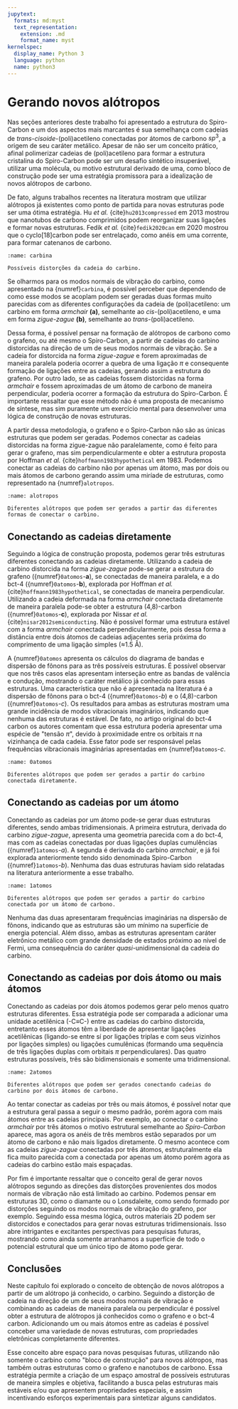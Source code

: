 ```yaml
---
jupytext:
  formats: md:myst
  text_representation:
    extension: .md
    format_name: myst
kernelspec:
  display_name: Python 3
  language: python
  name: python3
---
```


# Gerando novos alótropos

Nas seções anteriores deste trabalho foi apresentado a estrutura do Spiro-Carbon e um dos aspectos mais marcantes é sua semelhança com cadeias de *trans-cisoide*-(poli)acetileno conectadas por átomos de carbono $sp^3$, a origem de seu caráter metálico. Apesar de não ser um conceito prático, afinal polimerizar cadeias de (poli)acetileno para formar a estrutura cristalina do Spiro-Carbon pode ser um desafio sintético insuperável, utilizar uma molécula, ou motivo estrutural derivado de uma, como bloco de construção pode ser uma estratégia promissora para a idealização de novos alótropos de carbono.
	
De fato, alguns trabalhos recentes na literatura mostram que utilizar alótropos já existentes como ponto de partida para novas estruturas pode ser uma ótima estratégia. Hu *et al.* {cite}`hu2013compressed` em 2013 mostrou que nanotubos de carbono comprimidos podem reorganizar suas ligações e formar novas estruturas. Fedik *et al.* {cite}`fedik2020can` em 2020 mostrou que o cyclo[18]carbon pode ser entrelaçado, como anéis em uma corrente, para formar catenanos de carbono. 


```{figure} fig/carbina.png
:name: carbina

Possíveis distorções da cadeia do carbino.
```

Se olharmos para os modos normais de vibração do carbino, como apresentado na {numref}`carbina`, é possível perceber que dependendo de como esse modos se acoplam podem ser geradas duas formas muito parecidas com as diferentes configurações da cadeia de (poli)acetileno: um carbino em forma *armchair* **(a)**, semelhante ao *cis*-(poli)acetileno, e uma em forma *zigue-zague* **(b)**, semelhante ao *trans*-(poli)acetileno.
	
Dessa forma, é possível pensar na formação de alótropos de carbono como o grafeno, ou até mesmo o Spiro-Carbon, a partir de cadeias do carbino distorcidas na direção de um de seus modos normais de vibração. Se a cadeia for distorcida na forma *zigue-zague* e forem aproximadas de maneira paralela poderia ocorrer a quebra de uma ligação $\pi$ e consequente formação de ligações entre as cadeias, gerando assim a estrutura do grafeno. Por outro lado, se as cadeias fossem distorcidas na forma *armchair* e fossem aproximadas de um átomo de carbono de maneira perpendicular, poderia ocorrer a formação da estrutura do Spiro-Carbon. É importante ressaltar que esse método não é uma proposta de mecanismo de síntese, mas sim puramente um exercício mental para desenvolver uma lógica de construção de novas estruturas. 
	
A partir dessa metodologia, o grafeno e o Spiro-Carbon não são as únicas estruturas que podem ser geradas. Podemos conectar as cadeias distorcidas na forma zigue-zague não paralelamente, como é feito para gerar o grafeno, mas sim perpendicularmente e obter a estrutura proposta por Hoffman *et al.* {cite}`hoffmann1983hypothetical` em 1983. Podemos conectar as cadeias do carbino não por apenas um átomo, mas por dois ou mais átomos de carbono gerando assim uma miríade de estruturas, como representado na {numref}`alotropos`.

```{figure} fig/alotropos.svg
:name: alotropos

Diferentes alótropos que podem ser gerados a partir das diferentes formas de conectar o carbino.
```

## Conectando as cadeias diretamente

Seguindo a lógica de construção proposta, podemos gerar três estruturas diferentes conectando as cadeias diretamente. Utilizando a cadeia de carbino distorcida na forma *zigue-zague* pode-se gerar a estrutura do grafeno ({numref}`0atomos`-**a**), se conectadas de maneira paralela, e a do bct-4 ({numref}`0atomos`-**b**), explorada por Hoffman *et al.* {cite}`hoffmann1983hypothetical`, se conectadas de maneira perpendicular. Utilizando a cadeia deformada na forma *armchair* conectada diretamente de maneira paralela pode-se obter a estrutura (4,8)-carbon ({numref}`0atomos`-**c**), explorada por Nissar *et al.* {cite}`nisar2012semiconducting`. Não é possível formar uma estrutura estável com a forma *armchair* conectada perpendicularmente, pois dessa forma a distância entre dois átomos de cadeias adjacentes seria próxima do comprimento de uma ligação simples ($\approx$1.5 Å). 
		
A {numref}`0atomos` apresenta os cálculos do diagrama de bandas e dispersão de fônons para as três possíveis estruturas. É possível observar que nos três casos elas apresentam interseção entre as bandas de valência e condução, mostrando o caráter metálico já conhecido para essas estruturas. Uma característica que não é apresentada na literatura é a dispersão de fônons para o bct-4 ({numref}`0atomos`-*b*) e o (4,8)-carbon ({numref}`0atomos`-*c*). Os resultados para ambas as estruturas mostram uma grande incidência de modos vibracionais imaginários, indicando que nenhuma das estruturas é estável. De fato, no artigo original do bct-4 carbon os autores comentam que essa estrutura poderia apresentar uma espécie de "tensão $\pi$", devido à proximidade entre os orbitais $\pi$ na vizinhança de cada cadeia. Esse fator pode ser responsável pelas frequências vibracionais imaginárias apresentadas em {numref}`0atomos`-*c*.

```{figure} fig/0atoms.png
:name: 0atomos

Diferentes alótropos que podem ser gerados a partir do carbino conectada diretamente.
```

## Conectando as cadeias por um átomo

Conectando as cadeias por um átomo pode-se gerar duas estruturas diferentes, sendo ambas tridimensionais. A primeira estrutura, derivada do carbino *zigue-zague*, apresenta uma geometria parecida com a do bct-4, mas com as cadeias conectadas por duas ligações duplas cumulências ({numref}`1atomos`-*a*). A segunda é derivada do carbino *armchair*, e já foi explorada anteriormente tendo sido denominada Spiro-Carbon ({numref}`1atomos`-*b*). Nenhuma das duas estruturas haviam sido relatadas na literatura anteriormente a esse trabalho. 


```{figure} fig/1atoms.png
:name: 1atomos

Diferentes alótropos que podem ser gerados a partir do carbino conectada por um átomo de carbono.
```

Nenhuma das duas apresentaram frequências imaginárias na dispersão de fônons, indicando que as estruturas são um mínimo na superfície de energia potencial. Além disso, ambas as estruturas apresentam caráter eletrônico metálico com grande densidade de estados próximo ao nível de Fermi, uma consequência do caráter *quasi*-unidimensional da cadeia do carbino. 

## Conectando as cadeias por dois átomo ou mais átomos

Conectando as cadeias por dois átomos podemos gerar pelo menos quatro estruturas diferentes. Essa estratégia pode ser comparada a adicionar uma unidade acetilênica (-C$\equiv$C-) entre as cadeias do carbino distorcida, entretanto esses átomos têm a liberdade de apresentar ligações acetilênicas (ligando-se entre sí por ligações triplas e com seus vizinhos por ligações simples) ou ligações cumulênicas (formando uma sequência de três ligações duplas com orbitais $\pi$ perpendiculares). Das quatro estruturas possíveis, três são bidimensionais e somente uma tridimensional.  

```{figure} fig/2atoms.png
:name: 2atomos

Diferentes alótropos que podem ser gerados conectando cadeias do carbino por dois átomos de carbono.
```

Ao tentar conectar as cadeias por três ou mais átomos, é possível notar que a estrutura geral passa a seguir o mesmo padrão, porém agora com mais átomos entre as cadeias principais. Por exemplo, ao conectar o carbino *armchair* por três átomos o motivo estrutural semelhante ao *Spiro-Carbon* aparece, mas agora os anéis de três membros estão separados por um átomo de carbono e não mais ligados diretamente. O mesmo acontece com as cadeias *zigue-zague* conectadas por três átomos, estruturalmente ela fica muito parecida com a conectada por apenas um átomo porém agora as cadeias do carbino estão mais espaçadas. 
		
Por fim é importante ressaltar que o conceito geral de gerar novos alótropos segundo as direções das distorções provenientes dos modos normais de vibração não está limitado ao carbino. Podemos pensar em estruturas 3D, como o diamante ou o Lonsdaleite, como sendo formado por distorções seguindo os modos normais de vibração do grafeno, por exemplo. Seguindo essa mesma lógica, outros materiais 2D podem ser distorcidos e conectados para gerar novas estruturas tridimensionais. Isso abre intrigantes e excitantes perspectivas para pesquisas futuras, mostrando como ainda somente arranhamos a superfície de todo o potencial estrutural que um único tipo de átomo pode gerar. 
	
		
## Conclusões
		
Neste capítulo foi explorado o conceito de obtenção de novos alótropos a partir de um alótropo já conhecido, o carbino. Seguindo a distorção de cadeia na direção de um de seus modos normais de vibração e combinando as cadeias de maneira paralela ou perpendicular é possível obter a estrutura de alótropos já conhecidos como o grafeno e o bct-4 carbon. Adicionando um ou mais átomos entre as cadeias é possível conceber uma variedade de novas estruturas, com propriedades eletrônicas completamente diferentes. 
		
Esse conceito abre espaço para novas pesquisas futuras, utilizando não somente o carbino como "bloco de construção" para novos alótropos, mas também outras estruturas como o grafeno e nanotubos de carbono. Essa estratégia permite a criação de um espaço amostral de possíveis estruturas de maneira simples e objetiva, facilitando a busca pelas estruturas mais estáveis e/ou que apresentem propriedades especiais, e assim incentivando esforços experimentais para sintetizar alguns candidatos. 